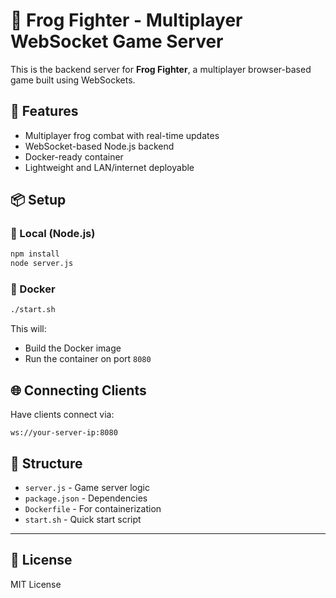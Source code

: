 
# 🐸 Frog Fighter - Multiplayer WebSocket Game Server

This is the backend server for **Frog Fighter**, a multiplayer browser-based game built using WebSockets.

## 🚀 Features

- Multiplayer frog combat with real-time updates
- WebSocket-based Node.js backend
- Docker-ready container
- Lightweight and LAN/internet deployable

## 📦 Setup

### 🔧 Local (Node.js)

```bash
npm install
node server.js
```

### 🐳 Docker

```bash
./start.sh
```

This will:
- Build the Docker image
- Run the container on port `8080`

## 🌐 Connecting Clients

Have clients connect via:

```
ws://your-server-ip:8080
```

## 📂 Structure

- `server.js` - Game server logic
- `package.json` - Dependencies
- `Dockerfile` - For containerization
- `start.sh` - Quick start script

---

## 📄 License

MIT License
